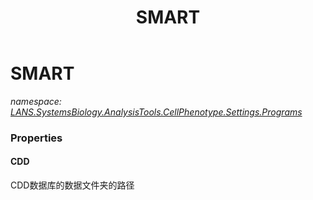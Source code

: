 ﻿---
title: SMART
---

# SMART
_namespace: [LANS.SystemsBiology.AnalysisTools.CellPhenotype.Settings.Programs](N-LANS.SystemsBiology.AnalysisTools.CellPhenotype.Settings.Programs.html)_






### Properties

#### CDD
CDD数据库的数据文件夹的路径
